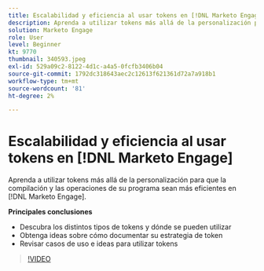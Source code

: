 ```yaml
---
title: Escalabilidad y eficiencia al usar tokens en [!DNL Marketo Engage]
description: Aprenda a utilizar tokens más allá de la personalización para que la compilación y las operaciones de su programa sean más eficientes en [!DNL Marketo Engage].
solution: Marketo Engage
role: User
level: Beginner
kt: 9770
thumbnail: 340593.jpeg
exl-id: 529a09c2-8122-4d1c-a4a5-0fcfb3406b04
source-git-commit: 1792dc318643aec2c12613f621361d72a7a918b1
workflow-type: tm+mt
source-wordcount: '81'
ht-degree: 2%

---
```


# Escalabilidad y eficiencia al usar tokens en [!DNL Marketo Engage]

Aprenda a utilizar tokens más allá de la personalización para que la compilación y las operaciones de su programa sean más eficientes en [!DNL Marketo Engage].

**Principales conclusiones**

* Descubra los distintos tipos de tokens y dónde se pueden utilizar
* Obtenga ideas sobre cómo documentar su estrategia de token
* Revisar casos de uso e ideas para utilizar tokens

>[!VIDEO](https://video.tv.adobe.com/v/340593/?quality=12&learn=on)
